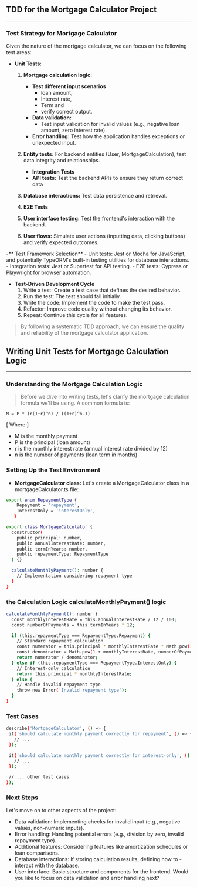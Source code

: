 
## TDD for the Mortgage Calculator Project
----

### Test Strategy for Mortgage Calculator
Given the nature of the mortgage calculator, we can focus on the following test areas:

-  **Unit Tests**:
    1. <b>Mortgage calculation logic: </b>
        - **Test different input scenarios**
            - loan amount, 
            - Interest rate, 
            - Term and
            - verify correct output.
        - **Data validation:** 
            - Test input validation for invalid values (e.g., negative loan amount, zero interest rate).
        - **Error handling:** Test how the application handles exceptions or unexpected input.
    2. **Entity tests:** For backend entities (User, MortgageCalculation), test data integrity and relationships.
        - **Integration Tests**
        - **API tests:** Test the backend APIs to ensure they return correct data

    3. **Database interactions:** Test data persistence and retrieval.
    4. **E2E Tests**
    5. **User interface testing:** Test the frontend's interaction with the backend.
    6. **User flows:** Simulate user actions (inputting data, clicking buttons) and verify expected outcomes.

-** Test Framework Selection**
    - Unit tests: Jest or Mocha for JavaScript, and potentially TypeORM's built-in testing utilities for database interactions.
    - Integration tests: Jest or Supertest for API testing.
    - E2E tests: Cypress or Playwright for browser automation.

- **Test-Driven Development Cycle**
    1.  Write a test: Create a test case that defines the desired behavior.
    2. Run the test: The test should fail initially.
    3. Write the code: Implement the code to make the test pass.
    4. Refactor: Improve code quality without changing its behavior.
    5. Repeat: Continue this cycle for all features.


>   By following a systematic TDD approach, we can ensure the quality and reliability of the mortgage calculator application.


##  Writing Unit Tests for Mortgage Calculation Logic
---

### Understanding the Mortgage Calculation Logic

> Before we dive into writing tests, let's clarify the mortgage calculation formula we'll be using. A common formula is:
   
   
    M = P * (r(1+r)^n) / ((1+r)^n-1)
   
  [ Where:]
   -  M is the monthly payment
   -  P is the principal (loan amount)
   -  r is the monthly interest rate (annual interest rate divided by 12)   
   -  n is the number of payments (loan term in months)   

### Setting Up the Test Environment
   -  **MortgageCalculator class:**
      Let's create a MortgageCalculator class in a mortgageCalculator.ts file:

```sh    
export enum RepaymentType {
    Repayment = 'repayment',
    InterestOnly = 'interestOnly',
   }

export class MortgageCalculator {
  constructor(
    public principal: number,
    public annualInterestRate: number,
    public termInYears: number,
    public repaymentType: RepaymentType
  ) {}

  calculateMonthlyPayment(): number {
    // Implementation considering repayment type
  }
}
```

### the Calculation Logic calculateMonthlyPayment() logic

```sh
calculateMonthlyPayment(): number {
  const monthlyInterestRate = this.annualInterestRate / 12 / 100;
  const numberOfPayments = this.termInYears * 12;

  if (this.repaymentType === RepaymentType.Repayment) {
    // Standard repayment calculation
    const numerator = this.principal * monthlyInterestRate * Math.pow(1 + monthlyInterestRate, numberOfPayments);
    const denominator = Math.pow(1 + monthlyInterestRate, numberOfPayments) - 1;
    return numerator / denominator;
  } else if (this.repaymentType === RepaymentType.InterestOnly) {
    // Interest-only calculation
    return this.principal * monthlyInterestRate;
  } else {
    // Handle invalid repayment type
    throw new Error('Invalid repayment type');
  }
}
```

 ### Test Cases
 ```sh
 describe('MortgageCalculator', () => {
  it('should calculate monthly payment correctly for repayment', () => {
    // ...
  });

  it('should calculate monthly payment correctly for interest-only', () => {
    // ...
  });

  // ... other test cases
});
```

### Next Steps
Let's move on to other aspects of the project:

-   Data validation: Implementing checks for invalid input (e.g., negative values, non-numeric inputs).
-   Error handling: Handling potential errors (e.g., division by zero, invalid repayment type).
-   Additional features: Considering features like amortization schedules or loan comparisons.
-   Database interactions: If storing calculation results, defining how to -     interact with the database.
-   User interface: Basic structure and components for the frontend.
Would you like to focus on data validation and error handling next?